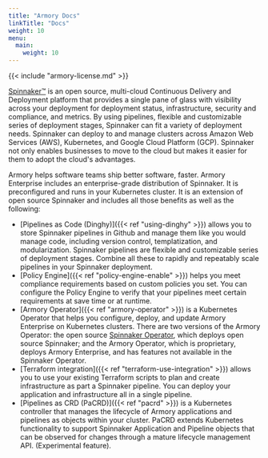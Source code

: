 ```yaml
---
title: "Armory Docs"
linkTitle: "Docs"
weight: 10
menu:
  main:
    weight: 10
---
```


{{< include "armory-license.md" >}}

[Spinnaker™](https://www.spinnaker.io) is an open source, multi-cloud Continuous Delivery and Deployment platform that provides a single pane of glass with visibility across your deployment for deployment status, infrastructure, security and compliance, and metrics. By using pipelines, flexible and customizable series of deployment stages, Spinnaker can fit a variety of deployment needs. Spinnaker can deploy to and manage clusters across Amazon Web Services (AWS), Kubernetes, and Google Cloud Platform (GCP). Spinnaker not only enables businesses to move to the cloud but makes it easier for them to adopt the cloud's advantages.

Armory helps software teams ship better software, faster. Armory Enterprise includes an enterprise-grade distribution of Spinnaker. It is preconfigured and runs in your Kubernetes cluster. It is an extension of open source Spinnaker and includes all those benefits as well as the following:

- [Pipelines as Code (Dinghy)]({{< ref "using-dinghy" >}}) allows you to store Spinnaker pipelines in Github and manage them like you would manage code, including version control, templatization, and modularization. Spinnaker pipelines are flexible and customizable series of deployment stages. Combine all these to rapidly and repeatably scale pipelines in your Spinnaker deployment.
- [Policy Engine]({{< ref "policy-engine-enable" >}}) helps you meet compliance requirements based on custom policies you set. You can configure the Policy Engine to verify that your pipelines meet certain requirements at save time or at runtime.
- [Armory Operator]({{< ref "armory-operator" >}}) is a Kubernetes Operator that helps you configure, deploy, and update Armory Enterprise on Kubernetes clusters. There are two versions of the Armory Operator: the open source [Spinnaker Operator](https://github.com/armory/spinnaker-operator), which deploys open source Spinnaker; and the Armory Operator, which is proprietary, deploys Armory Enterprise, and has features not available in the Spinnaker Operator.
- [Terraform integration]({{< ref "terraform-use-integration" >}}) allows you to use your existing Terraform scripts to plan and create infrastructure as part a Spinnaker pipeline. You can deploy your application and infrastructure all in a single pipeline.
- [Pipelines as CRD (PaCRD)]({{< ref "pacrd" >}}) is a Kubernetes controller that manages the lifecycle of Armory applications and pipelines as objects within your cluster. PaCRD extends Kubernetes functionality to support Spinnaker Application and Pipeline objects that can be observed for changes through a mature lifecycle management API. (Experimental feature).
